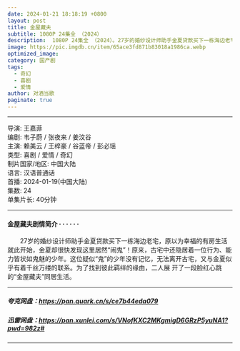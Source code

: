 ```yaml
---
date: 2024-01-21 18:18:19 +0800
layout: post
title: 金屋藏夫
subtitle: 1080P 24集全 （2024）
description:  1080P 24集全 （2024）。27岁的婚纱设计师助手金夏贷款买下一栋海边老宅，原以为幸福的有房生活就此开始，金夏却很快发现这里居然“闹鬼”！原来，古宅中还隐居着一位行为、能力皆状如鬼魅的少年...
image: https://pic.imgdb.cn/item/65ace3fd871b83018a1986ca.webp
optimized_image:
category: 国产剧
tags:
  - 奇幻
  - 喜剧
  - 爱情
author: 对酒当歌
paginate: true
---
```


---

导演: 王嘉菲  
编剧: 韦子蔚 / 张夜来 / 姜汶谷  
主演: 赖美云 / 王梓豪 / 谷蓝帝 / 彭必瑶  
类型: 喜剧 / 爱情 / 奇幻  
制片国家/地区: 中国大陆  
语言: 汉语普通话  
首播: 2024-01-19(中国大陆)  
集数: 24  
单集片长: 40分钟  

---

#### 金屋藏夫剧情简介 · · · · · ·

　　27岁的婚纱设计师助手金夏贷款买下一栋海边老宅，原以为幸福的有房生活就此开始，金夏却很快发现这里居然“闹鬼”！原来，古宅中还隐居着一位行为、能力皆状如鬼魅的少年。这位疑似“鬼”的少年没有记忆，无法离开古宅，又与金夏似乎有着千丝万缕的联系。为了找到彼此羁绊的缘由，二人展 开了一段脸红心跳的“金屋藏夫”同居生活。

---

##### 夸克网盘：<https://pan.quark.cn/s/ce7b44eda079>

##### 迅雷网盘：<https://pan.xunlei.com/s/VNofKXC2MKgmigD6GRzP5yuNA1?pwd=982z#>

---

